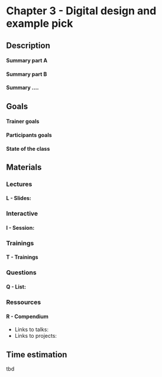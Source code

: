 # Chapter 3 - Digital design and example pick

## Description

#### Summary part A
#### Summary part B
#### Summary ....

## Goals
#### Trainer goals
#### Participants goals
#### State of the class

## Materials
### Lectures
#### L - Slides:

### Interactive
#### I - Session:

### Trainings
#### T - Trainings

### Questions
#### Q - List:

### Ressources
#### R - Compendium
* Links to talks:
* Links to projects:

## Time estimation
tbd
